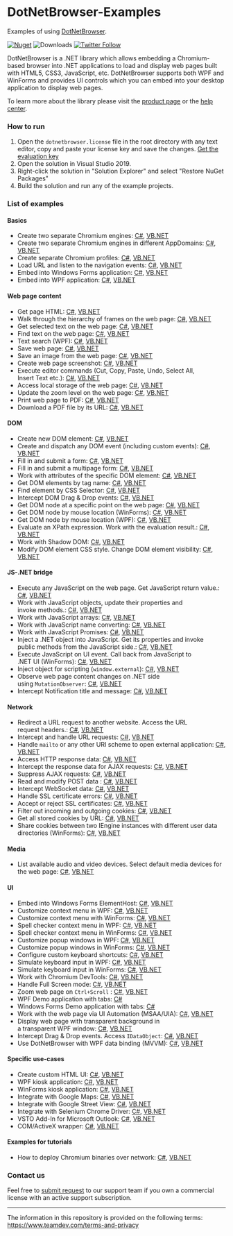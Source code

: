# DotNetBrowser-Examples
Examples of using [DotNetBrowser](https://www.teamdev.com/dotnetbrowser).

[![Nuget](https://img.shields.io/nuget/v/DotNetBrowser?color=%238f479b&style=for-the-badge)](https://www.nuget.org/packages/DotNetBrowser/) ![Downloads](https://img.shields.io/nuget/dt/DotNetBrowser?color=%238f479b&style=for-the-badge) [![Twitter Follow](https://img.shields.io/twitter/follow/DotNetBrowser?color=%238f479b&style=for-the-badge)](https://twitter.com/intent/follow?screen_name=DotNetBrowser)

DotNetBrowser is a .NET library which allows embedding a Chromium-based browser into .NET applications to load and display web pages built with HTML5, CSS3, JavaScript, etc. DotNetBrowser supports both WPF and WinForms and provides UI controls which you can embed into your desktop application to display web pages. 

To learn more about the library please visit the [product page](https://www.teamdev.com/dotnetbrowser) or the [help center](https://dotnetbrowser-support.teamdev.com/).

### How to run
1. Open the `dotnetbrowser.license` file in the root directory with any text editor, copy and paste your license key and save the changes. [Get the evaluation key](https://www.teamdev.com/dotnetbrowser#evaluate)
2. Open the solution in Visual Studio 2019.
3. Right-click the solution in "Solution Explorer" and select "Restore NuGet Packages"
4. Build the solution and run any of the example projects.

### List of examples

#### Basics

* Create two separate Chromium engines: [C#](csharp/SeparateEngines/Program.cs), [VB.NET](vbnet/SeparateEngines/Program.vb)
* Create two separate Chromium engines in different AppDomains: [C#](csharp/SeparateEngines.AppDomains/Program.cs), [VB.NET](vbnet/SeparateEngines.AppDomains/Program.vb)
* Create separate Chromium profiles: [C#](csharp/Profiles.WinForms), [VB.NET](vbnet/Profiles.WinForms)
* Load URL and listen to the navigation events: [C#](csharp/LoadEvents/Program.cs), [VB.NET](vbnet/LoadEvents/Program.vb)
* Embed into Windows Forms application: [C#](https://github.com/TeamDev-IP/DotNetBrowser-QuickStart/csharp/Embedding.WinForms), [VB.NET](https://github.com/TeamDev-IP/DotNetBrowser-QuickStart/vbnet/Embedding.WinForms) 
* Embed into WPF application: [C#](https://github.com/TeamDev-IP/DotNetBrowser-QuickStart/csharp/Embedding.Wpf), [VB.NET](https://github.com/TeamDev-IP/DotNetBrowser-QuickStart/vbnet/Embedding.Wpf) 

#### Web page content

* Get page HTML: [C#](csharp/GetHtml/Program.cs), [VB.NET](vbnet/GetHtml/Program.vb)
* Walk through the hierarchy of frames on the web page: [C#](csharp/GetFrames/Program.cs), [VB.NET](vbnet/GetFrames/Program.vb)
* Get selected text on the web page: [C#](csharp/GetSelectedText/Program.cs), [VB.NET](vbnet/GetSelectedText/Program.vb)
* Find text on the web page: [C#](csharp/FindText/Program.cs), [VB.NET](vbnet/FindText/Program.vb)
* Text search (WPF): [C#](csharp/FindText.Wpf), [VB.NET](vbnet/FindText.Wpf)
* Save web page: [C#](csharp/SaveWebPage.Wpf), [VB.NET](vbnet/SaveWebPage.Wpf)
* Save an image from the web page: [C#](csharp/SaveImageFromPage/Program.cs), [VB.NET](vbnet/SaveImageFromPage/Program.vb)
* Create web page screenshot: [C#](csharp/HtmlToImage/Program.cs), [VB.NET](vbnet/HtmlToImage/Program.vb)
* Execute editor commands (Cut, Copy, Paste, Undo, Select All,<br/> Insert Text etc.): [C#](csharp/ExecuteCommand/Program.cs), [VB.NET](vbnet/ExecuteCommand/Program.vb)
* Access local storage of the web page: [C#](csharp/WebStorage), [VB.NET](vbnet/WebStorage/Program.vb)
* Update the zoom level on the web page: [C#](csharp/Zoom/Program.cs), [VB.NET](vbnet/Zoom/Program.vb)
* Print web page to PDF: [C#](csharp/Printing.WebPageToPdf/Program.cs), [VB.NET](vbnet/Printing.WebPageToPdf/Program.vb)
* Download a PDF file by its URL: [C#](csharp/DownloadPdf/Program.cs), [VB.NET](vbnet/DownloadPdf/Program.vb)

#### DOM 

* Create new DOM element: [C#](csharp/DomCreateElement/Program.cs), [VB.NET](vbnet/DomCreateElement/Program.vb)
* Create and dispatch any DOM event (including custom events): [C#](csharp/DomCreateEvent/Program.cs), [VB.NET](vbnet/DomCreateEvent/Program.vb)
* Fill in and submit a form: [C#](csharp/DomForm/Program.cs), [VB.NET](vbnet/DomForm/Program.vb)
* Fill in and submit a multipage form: [C#](csharp/SimulateUserInput.WinForms), [VB.NET](vbnet/SimulateUserInput.WinForms)
* Work with attributes of the specific DOM element: [C#](csharp/DomGetAttributes/Program.cs), [VB.NET](vbnet/DomGetAttributes/Program.vb)
* Get DOM elements by tag name: [C#](csharp/DomGetElements/Program.cs), [VB.NET](vbnet/DomGetElements/Program.vb)
* Find element by CSS Selector: [C#](csharp/DomQuerySelector/Program.cs), [VB.NET](vbnet/DomQuerySelector/Program.vb)
* Intercept DOM Drag & Drop events: [C#](csharp/Dom.DragAndDrop.WinForms), [VB.NET](vbnet/Dom.DragAndDrop.WinForms)
* Get DOM node at a specific point on the web page: [C#](csharp/Inspect/Program.cs), [VB.NET](vbnet/Inspect/Program.vb)
* Get DOM node by mouse location (WinForms): [C#](csharp/Inspect.WinForms), [VB.NET](vbnet/Inspect.WinForms)
* Get DOM node by mouse location (WPF): [C#](csharp/Inspect.Wpf), [VB.NET](vbnet/Inspect.Wpf)
* Evaluate an XPath expression. Work with the evaluation result.: [C#](csharp/XPath/Program.cs), [VB.NET](vbnet/XPath/Program.vb)
* Work with Shadow DOM: [C#](csharp/ShadowDom/Program.cs), [VB.NET](vbnet/ShadowDom/Program.vb)
* Modify DOM element CSS style. Change DOM element visibility: [C#](csharp/ElementVisibility.WinForms), [VB.NET](vbnet/ElementVisibility.WinForms)

#### JS-.NET bridge

* Execute any JavaScript on the web page. Get JavaScript return value.: [C#](csharp/JavaScript/Program.cs), [VB.NET](vbnet/JavaScript/Program.vb)
* Work with JavaScript objects, update their properties and <br/>invoke methods.: [C#](csharp/JavaScriptObjects/Program.cs), [VB.NET](vbnet/JavaScriptObjects/Program.vb)
* Work with JavaScript arrays: [C#](csharp/JavaScriptBridge.Arrays/Program.cs), [VB.NET](vbnet/JavaScriptBridge.Arrays/Program.vb)
* Work with JavaScript name converting: [C#](csharp/JavaScriptBridge.NameConverter/Program.cs), [VB.NET](vbnet/JavaScriptBridge.NameConverter/Program.vb)
* Work with JavaScript Promises: [C#](csharp/JavaScriptBridge.Promises/Program.cs), [VB.NET](vbnet/JavaScriptBridge.Promises/Program.vb)
* Inject a .NET object into JavaScript. Get its properties and invoke <br/>public methods from the JavaScript side.: [C#](csharp/JavaScriptBridge/Program.cs), [VB.NET](vbnet/JavaScriptBridge/Program.vb)
* Execute JavaScript on UI event. Call back from JavaScript to <br/>.NET UI (WinForms): [C#](csharp/JavaScriptBridge.WinForms), [VB.NET](vbnet/JavaScriptBridge.WinForms)
* Inject object for scripting (`window.external`): [C#](csharp/InjectObjectForScripting/Program.cs), [VB.NET](vbnet/InjectObjectForScripting/Program.vb)
* Observe web page content changes on .NET side <br/>using `MutationObserver`: [C#](csharp/ObservePageChanges.WinForms), [VB.NET](vbnet/ObservePageChanges.WinForms)
* Intercept Notification title and message: [C#](csharp/Notifications.InterceptData/Program.cs), [VB.NET](vbnet/Notifications.InterceptData/Program.vb)

#### Network

* Redirect a URL request to another website. Access the URL <br/>request headers.: [C#](csharp/NetworkHandlers/Program.cs), [VB.NET](vbnet/NetworkHandlers/Program.vb)
* Intercept and handle URL requests: [C#](csharp/CustomRequestHandling/Program.cs), [VB.NET](vbnet/CustomRequestHandling/Program.vb)
* Handle `mailto` or any other URI scheme to open external application: [C#](csharp/MailToHandling.WinForms), [VB.NET](vbnet/MailToHandling.WinForms)
* Access HTTP response data: [C#](csharp/AccessingHttpResponseData/Program.cs), [VB.NET](vbnet/AccessingHttpResponseData/Program.vb)
* Intercept the response data for AJAX requests: [C#](csharp/AjaxResponseIntercept/Program.cs), [VB.NET](vbnet/AjaxResponseIntercept/Program.vb) 
* Suppress AJAX requests: [C#](csharp/AjaxCallsFilter/Program.cs), [VB.NET](vbnet/AjaxCallsFilter/Program.vb) 
* Read and modify POST data : [C#](csharp/PostData/Program.cs), [VB.NET](vbnet/PostData/Program.vb)
* Intercept WebSocket data: [C#](csharp/WebSockets.InterceptData/Program.cs), [VB.NET](vbnet/WebSockets.InterceptData/Program.vb)
* Handle SSL certificate errors: [C#](csharp/CertificateError/Program.cs), [VB.NET](vbnet/CertificateError/Program.vb) 
* Accept or reject SSL certificates: [C#](csharp/CertificateVerifier/Program.cs), [VB.NET](vbnet/CertificateVerifier/Program.vb) 
* Filter out incoming and outgoing cookies: [C#](csharp/CookieFilter/Program.cs), [VB.NET](vbnet/CookieFilter/Program.vb) 
* Get all stored cookies by URL: [C#](csharp/Cookies/Program.cs), [VB.NET](vbnet/Cookies/Program.vb) 
* Share cookies between two IEngine instances with different user data directories (WinForms): [C#](csharp/CookiesSharing.WinForms), [VB.NET](vbnet/CookiesSharing.WinForms)

#### Media

* List available audio and video devices. Select default media devices for <br/>the web page: [C#](csharp/DefaultMediaStreamDevice/Program.cs), [VB.NET](vbnet/DefaultMediaStreamDevice/Program.vb)

#### UI
* Embed into Windows Forms ElementHost: [C#](csharp/ElementHostEmbedding.WinForms), [VB.NET](vbnet/ElementHostEmbedding.WinForms) 
* Customize context menu in WPF: [C#](csharp/ContextMenu.Wpf), [VB.NET](vbnet/ContextMenu.Wpf) 
* Customize context menu with WinForms: [C#](csharp/ContextMenu.WinForms), [VB.NET](vbnet/ContextMenu.WinForms) 
* Spell checker context menu in WPF: [C#](csharp/ContextMenu.SpellCheck.Wpf), [VB.NET](vbnet/ContextMenu.SpellCheck.Wpf) 
* Spell checker context menu in WinForms: [C#](csharp/ContextMenu.SpellCheck.WinForms), [VB.NET](vbnet/ContextMenu.SpellCheck.WinForms)
* Customize popup windows in WPF: [C#](csharp/Popups.Wpf), [VB.NET](vbnet/Popups.Wpf) 
* Customize popup windows in WinForms: [C#](csharp/Popups.WinForms), [VB.NET](vbnet/Popups.WinForms) 
* Configure custom keyboard shortcuts: [C#](csharp/CustomShortcuts.WinForms), [VB.NET](vbnet/CustomShortcuts.WinForms) 
* Simulate keyboard input in WPF: [C#](csharp/KeyboardEventSimulation.Wpf), [VB.NET](vbnet/KeyboardEventSimulation.Wpf)
* Simulate keyboard input in WinForms: [C#](csharp/KeyboardEventSimulation.WinForms), [VB.NET](vbnet/KeyboardEventSimulation.WinForms)
* Work with Chromium DevTools: [C#](csharp/DevTools.WinForms), [VB.NET](vbnet/DevTools.WinForms)
* Handle Full Screen mode: [C#](csharp/FullScreen.WinForms), [VB.NET](vbnet/FullScreen.WinForms)
* Zoom web page on `Ctrl+Scroll` : [C#](csharp/Zoom.Wpf), [VB.NET](vbnet/Zoom.Wpf)
* WPF Demo application with tabs: [C#](csharp/Demo.Wpf)
* Windows Forms Demo application with tabs: [C#](csharp/Demo.WinForms)
* Work with the web page via UI Automation (MSAA/UIA): [C#](csharp/UiAutomation.Wpf), [VB.NET](vbnet/UiAutomation.Wpf)
* Display web page with transparent background in <br/>a transparent WPF window: [C#](csharp/TransparentWebPage.Wpf), [VB.NET](vbnet/TransparentWebPage.Wpf)
* Intercept Drag & Drop events. Access `IDataObject`: [C#](csharp/DragAndDrop.Wpf), [VB.NET](vbnet/DragAndDrop.Wpf)
* Use DotNetBrowser with WPF data binding (MVVM): [C#](csharp/Mvvm.Wpf), [VB.NET](vbnet/Mvvm.Wpf)

#### Specific use-cases

* Create custom HTML UI: [C#](csharp/CreateHtmlUi.Wpf), [VB.NET](vbnet/CreateHtmlUi.Wpf)
* WPF kiosk application: [C#](csharp/Kiosk.Wpf), [VB.NET](vbnet/Kiosk.Wpf)
* WinForms kiosk application: [C#](csharp/Kiosk.WinForms), [VB.NET](vbnet/Kiosk.WinForms)
* Integrate with Google Maps: [C#](csharp/GoogleMaps.WinForms), [VB.NET](vbnet/GoogleMaps.WinForms)
* Integrate with Google Street View: [C#](csharp/GoogleStreetView.WinForms), [VB.NET](vbnet/GoogleStreetView.WinForms)
* Integrate with Selenium Chrome Driver: [C#](csharp/SeleniumChromeDriver), [VB.NET](vbnet/SeleniumChromeDriver)
* VSTO Add-In for Microsoft Outlook: [C#](csharp/MyOutlookAddIn), [VB.NET](vbnet/MyOutlookAddIn)
* COM/ActiveX wrapper: [C#](csharp/ComWrapper.WinForms), [VB.NET](vbnet/ComWrapper.WinForms)

#### Examples for tutorials
* Нow to deploy Chromium binaries over network: [C#](csharp/ChromiumBinariesResolver.Wpf), [VB.NET](vbnet/ChromiumBinariesResolver.Wpf)

### Contact us
Feel free to [submit request](https://dotnetbrowser.support.teamdev.com/support/tickets/new) to our support team if you own a commercial license with an active support subscription.

---

The information in this repository is provided on the following terms: https://www.teamdev.com/terms-and-privacy
